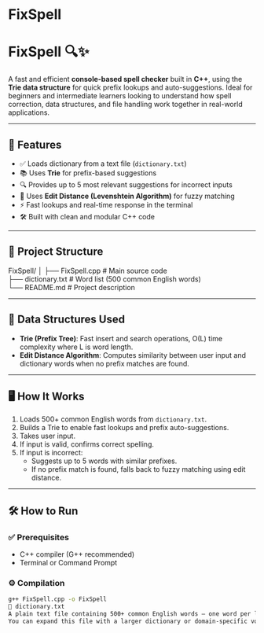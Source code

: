 # FixSpell
# FixSpell 🔍✨  
A fast and efficient **console-based spell checker** built in **C++**, using the **Trie data structure** for quick prefix lookups and auto-suggestions. Ideal for beginners and intermediate learners looking to understand how spell correction, data structures, and file handling work together in real-world applications.

---

## 🚀 Features

- ✅ Loads dictionary from a text file (`dictionary.txt`)
- 📚 Uses **Trie** for prefix-based suggestions
- 🔍 Provides up to 5 most relevant suggestions for incorrect inputs
- 🧠 Uses **Edit Distance (Levenshtein Algorithm)** for fuzzy matching
- ⚡ Fast lookups and real-time response in the terminal
- 🛠️ Built with clean and modular C++ code

---

## 📂 Project Structure

FixSpell/
│
├── FixSpell.cpp        # Main source code  
├── dictionary.txt      # Word list (500 common English words)  
└── README.md           # Project description  

---

## 🧠 Data Structures Used

- **Trie (Prefix Tree)**: Fast insert and search operations, O(L) time complexity where L is word length.  
- **Edit Distance Algorithm**: Computes similarity between user input and dictionary words when no prefix matches are found.  

---

## 🖥️ How It Works

1. Loads 500+ common English words from `dictionary.txt`.
2. Builds a Trie to enable fast lookups and prefix auto-suggestions.
3. Takes user input.
4. If input is valid, confirms correct spelling.
5. If input is incorrect:
   - Suggests up to 5 words with similar prefixes.
   - If no prefix match is found, falls back to fuzzy matching using edit distance.

---

## 🛠️ How to Run

### ✅ Prerequisites
- C++ compiler (G++ recommended)  
- Terminal or Command Prompt  

### ⚙️ Compilation
```bash
g++ FixSpell.cpp -o FixSpell
📘 dictionary.txt
A plain text file containing 500+ common English words — one word per line.
You can expand this file with a larger dictionary or domain-specific vocabulary.

